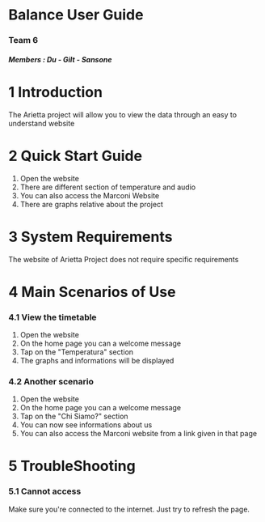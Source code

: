 # **Balance User Guide**

### **Team 6** 

##### **Members :**  Du - Gilt - Sansone

# 1 Introduction
The Arietta project will allow you to view the data through an easy to understand website

# 2 Quick Start Guide
1. Open the website
2. There are different section of temperature and audio
3. You can also access the Marconi Website
3. There are graphs relative about the project

# 3 System Requirements
The website of Arietta Project does not require specific requirements

# 4 Main Scenarios of Use
### 4.1 View the timetable
1. Open the website
2. On the home page you can a welcome message
3. Tap on the "Temperatura" section
4. The graphs and informations will be displayed

### 4.2 Another scenario
1. Open the website
2. On the home page you can a welcome message
3. Tap on the "Chi Siamo?" section
4. You can now see informations about us
5. You can also access the Marconi website from a link given in that page

# 5 TroubleShooting
### 5.1 Cannot access
Make sure you're connected to the internet. Just try to refresh the page.
